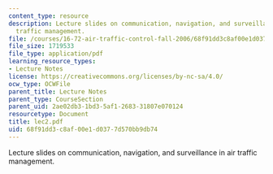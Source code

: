 ```yaml
---
content_type: resource
description: Lecture slides on communication, navigation, and surveillance in air
  traffic management.
file: /courses/16-72-air-traffic-control-fall-2006/68f91dd3c8af00e1d0377d570bb9db74_lec2.pdf
file_size: 1719533
file_type: application/pdf
learning_resource_types:
- Lecture Notes
license: https://creativecommons.org/licenses/by-nc-sa/4.0/
ocw_type: OCWFile
parent_title: Lecture Notes
parent_type: CourseSection
parent_uid: 2ae02db3-1bd3-5af1-2683-31807e070124
resourcetype: Document
title: lec2.pdf
uid: 68f91dd3-c8af-00e1-d037-7d570bb9db74
---
```

Lecture slides on communication, navigation, and surveillance in air traffic management.